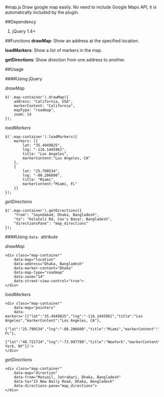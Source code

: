 #map.js
Draw google map easily. No need to include Google Maps API, it is automatically included by the plugin.

##Dependency
1. jQuery 1.4+

##Functions
**drawMap**: Show an address at the specified location.

**loadMarkers**: Show a list of markers in the map.

**getDirections**: Show direction from one address to another.


##Usage

####Using jQuery

*drawMap*

	$('.map-container').drawMap({
		address: "California, USA",
		markerContent: "California",
		mapType: "roadmap",
		zoom: 14
	});
	
*loadMarkers*

	$('.map-container').loadMarkers({
		markers: [{
			lat: "35.4949825",
			lng: "-116.1445962",
			title: "Los Angeles",
			markerContent:"Los Angeles, CA"
		},
		{
			lat: "25.790534",
			lng: "-80.206600",
			title: "Miami",
			markerContent:"Miami, FL"
		}]
	});

*getDirections*

	$('.map-container').getDirections({
		"from": "Sayedabad, Dhaka, Bangladesh",
		"to": "Kolatoli Rd, Cox's Bazar, Bangladesh",
		"directionsPane": "map_directions"
	});

####Using <code>data-</code> attribute

*drawMap*

	<div class="map-container"
		data-map="location"
		data-address="Dhaka, Bangladesh"
		data-marker-content="Dhaka"
		data-map-type="roadmap"
		data-zoom="14"
		data-street-view-control="true">
	</div>

*loadMarkers*

	<div class="map-container"
		data-map="pointers"
		data-markers='[{"lat":"35.4949825","lng":"-116.1445962","title":"Los Angeles","markerContent":"Los Angeles, CA"},
					{"lat":"25.790534","lng":"-80.206600","title":"Miami","markerContent":"Miami, FL"},
					{"lat":"40.721724","lng":"-73.997780","title":"NewYork","markerContent":"New York, NY"}]'>
	</div>

*getDirections*

	<div class="map-container"
		data-map="direction"
		data-from="Matuail, Jatrabari, Dhaka, Bangladesh"
		data-to="15 New Baily Road, Dhaka, Bangladesh"
		data-directions-pane="map_directions">
	</div>
